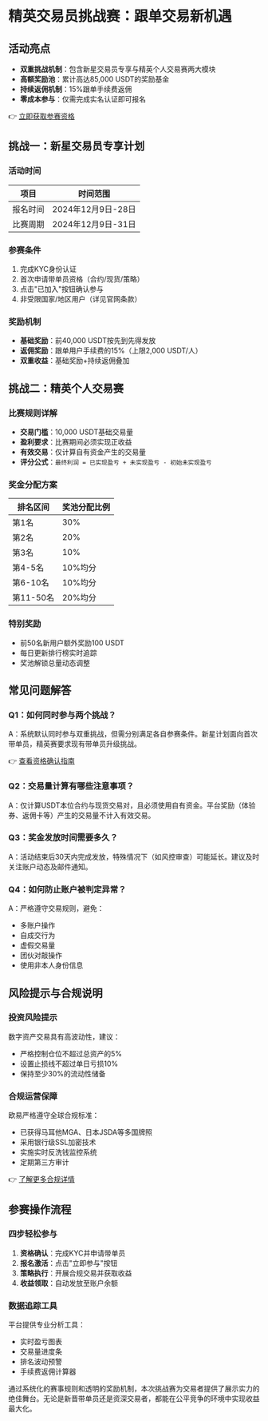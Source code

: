 # 精英交易员挑战赛：跟单交易新机遇

## 活动亮点
- **双重挑战机制**：包含新星交易员专享与精英个人交易赛两大模块
- **高额奖励池**：累计高达85,000 USDT的奖励基金
- **持续返佣机制**：15%跟单手续费返佣
- **零成本参与**：仅需完成实名认证即可报名

👉 [立即获取参赛资格](https://bit.ly/okx_welcome)

## 挑战一：新星交易员专享计划

### 活动时间
| 项目         | 时间范围                |
|--------------|-------------------------|
| 报名时间     | 2024年12月9日-28日      |
| 比赛周期     | 2024年12月9日-31日      |

### 参赛条件
1. 完成KYC身份认证
2. 首次申请带单员资格（合约/现货/策略）
3. 点击"已加入"按钮确认参与
4. 非受限国家/地区用户（详见官网条款）

### 奖励机制
- **基础奖励**：前40,000 USDT按先到先得发放
- **返佣奖励**：跟单用户手续费的15%（上限2,000 USDT/人）
- **双重收益**：基础奖励+持续返佣叠加

## 挑战二：精英个人交易赛

### 比赛规则详解
- **交易门槛**：10,000 USDT基础交易量
- **盈利要求**：比赛期间必须实现正收益
- **有效交易**：仅计算自有资金产生的交易量
- **评分公式**：`最终利润 = 已实现盈亏 + 未实现盈亏 - 初始未实现盈亏`

### 奖金分配方案
| 排名区间     | 奖池分配比例 |
|--------------|--------------|
| 第1名        | 30%          |
| 第2名        | 20%          |
| 第3名        | 10%          |
| 第4-5名      | 10%均分      |
| 第6-10名     | 10%均分      |
| 第11-50名    | 20%均分      |

### 特别奖励
- 前50名新用户额外奖励100 USDT
- 每日更新排行榜实时追踪
- 奖池解锁总量动态调整

## 常见问题解答

### Q1：如何同时参与两个挑战？
A：系统默认同时参与双重挑战，但需分别满足各自参赛条件。新星计划面向首次带单员，精英赛要求现有带单员升级挑战。

👉 [查看资格确认指南](https://bit.ly/okx_welcome)

### Q2：交易量计算有哪些注意事项？
A：仅计算USDT本位合约与现货交易对，且必须使用自有资金。平台奖励（体验券、返佣卡等）产生的交易量不计入有效交易。

### Q3：奖金发放时间需要多久？
A：活动结束后30天内完成发放，特殊情况下（如风控审查）可能延长。建议及时关注账户动态及邮件通知。

### Q4：如何防止账户被判定异常？
A：严格遵守交易规则，避免：
- 多账户操作
- 自成交行为
- 虚假交易量
- 团伙对敲操作
- 使用非本人身份信息

## 风险提示与合规说明

### 投资风险提示
数字资产交易具有高波动性，建议：
- 严格控制仓位不超过总资产的5%
- 设置止损线不超过单日亏损10%
- 保持至少30%的流动性储备

### 合规运营保障
欧易严格遵守全球合规标准：
- 已获得马耳他MGA、日本JSDA等多国牌照
- 采用银行级SSL加密技术
- 实施实时反洗钱监控系统
- 定期第三方审计

👉 [了解更多合规详情](https://bit.ly/okx_welcome)

## 参赛操作流程

### 四步轻松参与
1. **资格确认**：完成KYC并申请带单员
2. **报名激活**：点击"立即参与"按钮
3. **策略执行**：开展合规交易并获取收益
4. **收益领取**：自动发放至账户余额

### 数据追踪工具
平台提供专业分析工具：
- 实时盈亏图表
- 交易量进度条
- 排名波动预警
- 手续费返佣计算器

通过系统化的赛事规则和透明的奖励机制，本次挑战赛为交易者提供了展示实力的绝佳舞台。无论是新晋带单员还是资深交易者，都能在公平竞争的环境中实现收益最大化。
